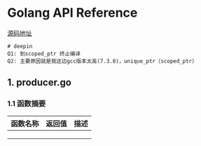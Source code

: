 # Golang API Reference
[源码地址](https://github.com/apache/rocketmq-client-go)

```$shell
# deepin
Q1: 到scoped_ptr 终止编译
Q2: 主要原因就是我这边gcc版本太高(7.3.0)，unique_ptr（scoped_ptr）
```

## 1. producer.go

### 1.1 函数摘要

| 函数名称 | 返回值 | 描述 |
| -------- | ------ | ---- |
|          |        |      |
|          |        |      |
|          |        |      |





